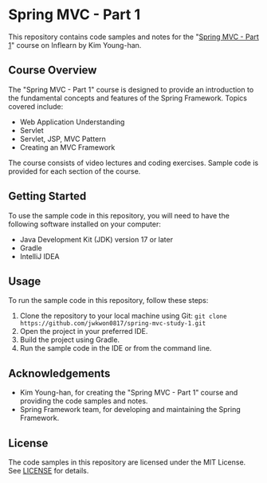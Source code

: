 # Spring MVC - Part 1

This repository contains code samples and notes for the "[Spring MVC - Part 1](https://www.inflearn.com/course/%EC%8A%A4%ED%94%84%EB%A7%81-mvc-1)" course on Inflearn by Kim Young-han.

## Course Overview

The "Spring MVC - Part 1" course is designed to provide an introduction to the fundamental concepts and features of the Spring Framework. Topics covered include:

- Web Application Understanding
- Servlet
- Servlet, JSP, MVC Pattern
- Creating an MVC Framework

The course consists of video lectures and coding exercises. Sample code is provided for each section of the course.

## Getting Started

To use the sample code in this repository, you will need to have the following software installed on your computer:

- Java Development Kit (JDK) version 17 or later
- Gradle
- IntelliJ IDEA

## Usage

To run the sample code in this repository, follow these steps:

1. Clone the repository to your local machine using Git: `git clone https://github.com/jwkwon0817/spring-mvc-study-1.git`
2. Open the project in your preferred IDE.
3. Build the project using Gradle.
4. Run the sample code in the IDE or from the command line.

## Acknowledgements

- Kim Young-han, for creating the "Spring MVC - Part 1" course and providing the code samples and notes.
- Spring Framework team, for developing and maintaining the Spring Framework.

## License

The code samples in this repository are licensed under the MIT License. See [LICENSE](LICENSE) for details.
